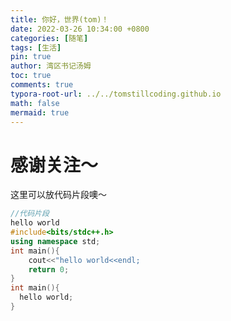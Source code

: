 ```yaml
---
title: 你好，世界(tom)！
date: 2022-03-26 10:34:00 +0800
categories: [随笔]
tags: [生活]
pin: true
author: 湾区书记汤姆
toc: true
comments: true
typora-root-url: ../../tomstillcoding.github.io
math: false
mermaid: true
---
```

# 感谢关注～ 
这里可以放代码片段噢～
```c++
//代码片段
hello world
#include<bits/stdc++.h>
using namespace std;
int main(){
    cout<<"hello world<<endl;
    return 0;
}
int main(){
  hello world;
}
```

